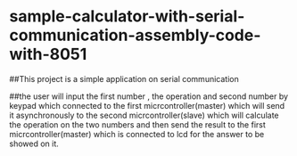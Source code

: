 # sample-calculator-with-serial-communication-assembly-code-with-8051
##This project is a simple application on serial communication


##the user will input the first number , the operation and second number by keypad which connected to the first micrcontroller(master) which will send it 
asynchronously to the second micrcontroller(slave) which will calculate the operation on the two numbers and then send the result to  the first micrcontroller(master) 
which is connected to lcd for the answer to be showed on it.

